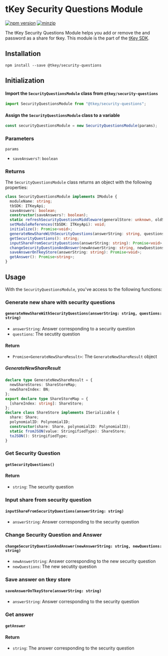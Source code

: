# tKey Security Questions Module

[![npm version](https://img.shields.io/npm/v/@tkey/security-questions?label=%22%22)](https://www.npmjs.com/package/@tkey/security-questions/v/latest) [![minzip](https://img.shields.io/bundlephobia/minzip/@tkey/security-questions?label=%22%22)](https://bundlephobia.com/result?p=@tkey/security-questions@latest)

The tKey Security Questions Module helps you add or remove the and password as a share for tkey. This module is the part of the [tKey SDK](https://github.com/tkey/tkey/).

## Installation

```shell
npm install --save @tkey/security-questions
```

## Initialization

#### Import the `SecurityQuestionsModule` class from `@tkey/security-questions`

```javascript
import SecurityQuestionsModule from "@tkey/security-questions";
```

#### Assign the `SecurityQuestionsModule` class to a variable

```javascript
const securityQuestionsModule = new SecurityQuestionsModule(params);
```

### Parameters

`params`

- `saveAnswers?`: `boolean`

### Returns

The `SecurityQuestionsModule` class returns an object with the following properties:

```ts
class SecurityQuestionsModule implements IModule {
  moduleName: string;
  tbSDK: ITKeyApi;
  saveAnswers: boolean;
  constructor(saveAnswers?: boolean);
  static refreshSecurityQuestionsMiddleware(generalStore: unknown, oldShareStores: ShareStoreMap, newShareStores: ShareStoreMap): unknown;
  setModuleReferences(tbSDK: ITKeyApi): void;
  initialize(): Promise<void>;
  generateNewShareWithSecurityQuestions(answerString: string, questions: string): Promise<GenerateNewShareResult>;
  getSecurityQuestions(): string;
  inputShareFromSecurityQuestions(answerString: string): Promise<void>;
  changeSecurityQuestionAndAnswer(newAnswerString: string, newQuestions: string): Promise<void>;
  saveAnswerOnTkeyStore(answerString: string): Promise<void>;
  getAnswer(): Promise<string>;
}
```

## Usage

With the `SecurityQuestionsModule`, you've access to the following functions:

### Generate new share with security questions

#### `generateNewShareWithSecurityQuestions(answerString: string, questions: string)`

- `answerString`: Answer corresponding to a security question
- `questions`: The secutity question

#### Return

- `Promise<GenerateNewShareResult>`: The `GenerateNewShareResult` object

##### GenerateNewShareResult

```ts
declare type GenerateNewShareResult = {
  newShareStores: ShareStoreMap;
  newShareIndex: BN;
};
export declare type ShareStoreMap = {
  [shareIndex: string]: ShareStore;
};
declare class ShareStore implements ISerializable {
  share: Share;
  polynomialID: PolynomialID;
  constructor(share: Share, polynomialID: PolynomialID);
  static fromJSON(value: StringifiedType): ShareStore;
  toJSON(): StringifiedType;
}
```

### Get Security Question

#### `getSecurityQuestions()`

#### Return

- `string`: The security question

### Input share from security question

#### `inputShareFromSecurityQuestions(answerString: string)`

- `answerString`: Answer corresponding to the security question

### Change Security Question and Answer

#### `changeSecurityQuestionAndAnswer(newAnswerString: string, newQuestions: string)`

- `newAnswerString`: Answer corresponding to the new security question
- `newQuestions`: The new secutity question

### Save answer on tkey store

#### `saveAnswerOnTkeyStore(answerString: string)`

- `answerString`: Answer corresponding to the security question

### Get answer

#### `getAnswer`

#### Return

- `string`: The answer corresponding to the security question

